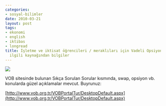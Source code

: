 ```yaml
---
categories:
- sosyal-bilimler
date: 2010-03-21
layout: post
tags:
- ekonomi
- english
- iktibas
- longread
title: İşletme ve iktisat öğrencileri / meraklıları için Vadeli Opsiyon Borsası ile
  ilgili kaynağından bilgiler
---
```


![](/images/BannerTurkish.jpg)

VOB sitesinde bulunan Sıkça Sorulan Sorular kısmında, swap, opsiyon vb. konularda güzel açıklamalar mevcut. Buyrunuz:

[http://www.vob.org.tr/VOBPortalTur/DesktopDefault.aspx](http://www.vob.org.tr/VOBPortalTur/DesktopDefault.aspx)
